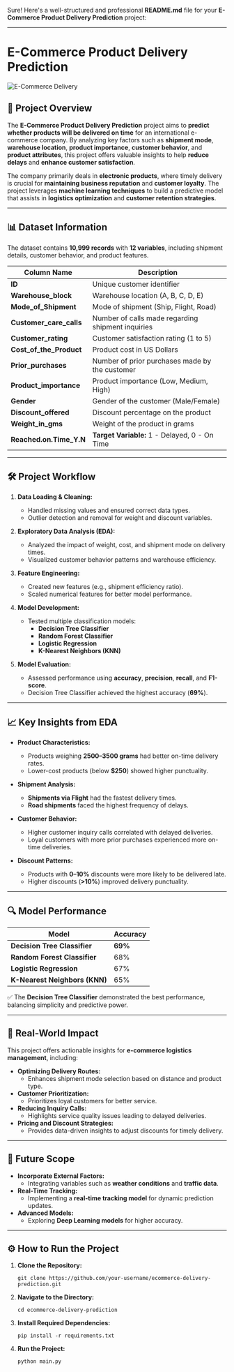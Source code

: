 Sure! Here's a well-structured and professional **README.md** file for your **E-Commerce Product Delivery Prediction** project:

---

# **E-Commerce Product Delivery Prediction**  
![E-Commerce Delivery](https://globalskylogistics.com/wp-content/uploads/2018/04/THE-CHANGING-NATURE-OF-E-COMMERCE-DELIVERY.jpg)  

## 📌 **Project Overview**  
The **E-Commerce Product Delivery Prediction** project aims to **predict whether products will be delivered on time** for an international e-commerce company. By analyzing key factors such as **shipment mode**, **warehouse location**, **product importance**, **customer behavior**, and **product attributes**, this project offers valuable insights to help **reduce delays** and **enhance customer satisfaction**.  

The company primarily deals in **electronic products**, where timely delivery is crucial for **maintaining business reputation** and **customer loyalty**. The project leverages **machine learning techniques** to build a predictive model that assists in **logistics optimization** and **customer retention strategies**.  

---

## 📊 **Dataset Information**  
The dataset contains **10,999 records** with **12 variables**, including shipment details, customer behavior, and product features.  

| **Column Name**          | **Description**                                      |
|--------------------------|------------------------------------------------------|
| **ID**                   | Unique customer identifier                           |
| **Warehouse_block**      | Warehouse location (A, B, C, D, E)                   |
| **Mode_of_Shipment**     | Mode of shipment (Ship, Flight, Road)                |
| **Customer_care_calls**  | Number of calls made regarding shipment inquiries    |
| **Customer_rating**      | Customer satisfaction rating (1 to 5)                |
| **Cost_of_the_Product**  | Product cost in US Dollars                           |
| **Prior_purchases**      | Number of prior purchases made by the customer       |
| **Product_importance**   | Product importance (Low, Medium, High)               |
| **Gender**               | Gender of the customer (Male/Female)                 |
| **Discount_offered**     | Discount percentage on the product                   |
| **Weight_in_gms**        | Weight of the product in grams                       |
| **Reached.on.Time_Y.N**  | **Target Variable:** 1 - Delayed, 0 - On Time        |

---

## 🛠️ **Project Workflow**  

1. **Data Loading & Cleaning:**  
   - Handled missing values and ensured correct data types.  
   - Outlier detection and removal for weight and discount variables.  

2. **Exploratory Data Analysis (EDA):**  
   - Analyzed the impact of weight, cost, and shipment mode on delivery times.  
   - Visualized customer behavior patterns and warehouse efficiency.  

3. **Feature Engineering:**  
   - Created new features (e.g., shipment efficiency ratio).  
   - Scaled numerical features for better model performance.  

4. **Model Development:**  
   - Tested multiple classification models:
     - **Decision Tree Classifier**
     - **Random Forest Classifier**
     - **Logistic Regression**
     - **K-Nearest Neighbors (KNN)**  

5. **Model Evaluation:**  
   - Assessed performance using **accuracy**, **precision**, **recall**, and **F1-score**.  
   - Decision Tree Classifier achieved the highest accuracy (**69%**).  

---

## 📈 **Key Insights from EDA**  

- **Product Characteristics:**  
  - Products weighing **2500–3500 grams** had better on-time delivery rates.  
  - Lower-cost products (below **$250**) showed higher punctuality.  

- **Shipment Analysis:**  
  - **Shipments via Flight** had the fastest delivery times.  
  - **Road shipments** faced the highest frequency of delays.  

- **Customer Behavior:**  
  - Higher customer inquiry calls correlated with delayed deliveries.  
  - Loyal customers with more prior purchases experienced more on-time deliveries.  

- **Discount Patterns:**  
  - Products with **0–10%** discounts were more likely to be delivered late.  
  - Higher discounts (**>10%**) improved delivery punctuality.  

---

## 🔍 **Model Performance**  

| **Model**                | **Accuracy**        |
|---------------------------|--------------------|
| **Decision Tree Classifier** | **69%** |
| **Random Forest Classifier** | 68% |
| **Logistic Regression**     | 67% |
| **K-Nearest Neighbors (KNN)** | 65% |

✅ The **Decision Tree Classifier** demonstrated the best performance, balancing simplicity and predictive power.  

---

## 🚀 **Real-World Impact**  

This project offers actionable insights for **e-commerce logistics management**, including:  

- **Optimizing Delivery Routes:**  
  - Enhances shipment mode selection based on distance and product type.  
- **Customer Prioritization:**  
  - Prioritizes loyal customers for better service.  
- **Reducing Inquiry Calls:**  
  - Highlights service quality issues leading to delayed deliveries.  
- **Pricing and Discount Strategies:**  
  - Provides data-driven insights to adjust discounts for timely delivery.  

---

## 🔮 **Future Scope**  

- **Incorporate External Factors:**  
  - Integrating variables such as **weather conditions** and **traffic data**.  
- **Real-Time Tracking:**  
  - Implementing a **real-time tracking model** for dynamic prediction updates.  
- **Advanced Models:**  
  - Exploring **Deep Learning models** for higher accuracy.  

---

## ⚙️ **How to Run the Project**  

1. **Clone the Repository:**  
   ```
   git clone https://github.com/your-username/ecommerce-delivery-prediction.git
   ```
2. **Navigate to the Directory:**  
   ```
   cd ecommerce-delivery-prediction
   ```
3. **Install Required Dependencies:**  
   ```
   pip install -r requirements.txt
   ```
4. **Run the Project:**  
   ```
   python main.py
   ```
